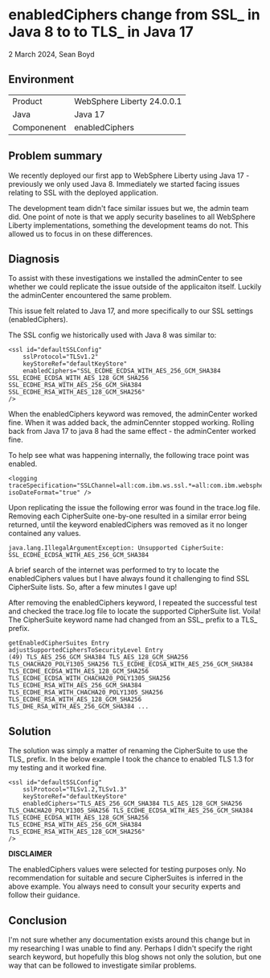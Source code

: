 # enabledCiphers change from SSL_ in Java 8 to to TLS_ in Java 17

2 March 2024, Sean Boyd

## Environment

|  |  |
| :--- | :--- |
| Product  | WebSphere Liberty 24.0.0.1 |
| Java  | Java 17 |
| Componenent | enabledCiphers |

## Problem summary

We recently deployed our first app to WebSphere Liberty using Java 17 - previously we only used Java 8. Immediately we started facing issues relating to SSL with the deployed application.

The development team didn't face similar issues but we, the admin team did. One point of note is that we apply security baselines to all WebSphere Liberty implementations, something the development teams do not. This allowed us to focus in on these differences.

## Diagnosis

To assist with these investigations we installed the adminCenter to see whether we could replicate the issue outside of the applicaiton itself. Luckily the adminCenter encountered the same problem.

This issue felt related to Java 17, and more specifically to our SSL settings (enabledCiphers).

The SSL config we historically used with Java 8 was similar to:

````
<ssl id="defaultSSLConfig"
    sslProtocol="TLSv1.2"
    keyStoreRef="defaultKeyStore"
    enabledCiphers="SSL_ECDHE_ECDSA_WITH_AES_256_GCM_SHA384 SSL_ECDHE_ECDSA_WITH_AES_128_GCM_SHA256 SSL_ECDHE_RSA_WITH_AES_256_GCM_SHA384 SSL_ECDHE_RSA_WITH_AES_128_GCM_SHA256"
/>
````

When the enabledCiphers keyword was removed, the adminCenter worked fine. When it was added back, the adminCennter stopped working. Rolling back from Java 17 to java 8 had the same effect - the adminCenter worked fine.

To help see what was happening internally, the following trace point was enabled.

````
<logging traceSpecification="SSLChannel=all:com.ibm.ws.ssl.*=all:com.ibm.websphere.ssl=all:com.ibm.wsspi.ssl.*=all" isoDateFormat="true" />
````

Upon replicating the issue the following error was found in the trace.log file. Removing each CipherSuite one-by-one resulted in a similar error being returned, until the keyword enabledCiphers was removed as it no longer contained any values.

````
java.lang.IllegalArgumentException: Unsupported CipherSuite: SSL_ECDHE_ECDSA_WITH_AES_256_GCM_SHA384
````

A brief search of the internet was performed to try to locate the enabledCiphers values but I have always found it challenging to find SSL CipherSuite lists. So, after a few minutes I gave up!

After removing the enabledCiphers keyword, I repeated the successful test and checked the trace.log file to locate the supported CipherSuite list. Voila! The CipherSuite keyword name had changed from an SSL_ prefix to a TLS_ prefix.

````
getEnabledCipherSuites Entry 
adjustSupportedCiphersToSecurityLevel Entry  
(49) TLS_AES_256_GCM_SHA384 TLS_AES_128_GCM_SHA256 TLS_CHACHA20_POLY1305_SHA256 TLS_ECDHE_ECDSA_WITH_AES_256_GCM_SHA384 TLS_ECDHE_ECDSA_WITH_AES_128_GCM_SHA256 TLS_ECDHE_ECDSA_WITH_CHACHA20_POLY1305_SHA256 TLS_ECDHE_RSA_WITH_AES_256_GCM_SHA384 TLS_ECDHE_RSA_WITH_CHACHA20_POLY1305_SHA256 TLS_ECDHE_RSA_WITH_AES_128_GCM_SHA256 TLS_DHE_RSA_WITH_AES_256_GCM_SHA384 ...
````

## Solution

The solution was simply a matter of renaming the CipherSuite to use the TLS_ prefix. In the below example I took the chance to enabled TLS 1.3 for my testing and it worked fine.

````
<ssl id="defaultSSLConfig"
    sslProtocol="TLSv1.2,TLSv1.3"
    keyStoreRef="defaultKeyStore"
    enabledCiphers="TLS_AES_256_GCM_SHA384 TLS_AES_128_GCM_SHA256 TLS_CHACHA20_POLY1305_SHA256 TLS_ECDHE_ECDSA_WITH_AES_256_GCM_SHA384 TLS_ECDHE_ECDSA_WITH_AES_128_GCM_SHA256 TLS_ECDHE_RSA_WITH_AES_256_GCM_SHA384 TLS_ECDHE_RSA_WITH_AES_128_GCM_SHA256"
/>
````

**DISCLAIMER**

The enabledCiphers values were selected for testing purposes only. No recommendation for suitable and secure CipherSuites is inferred in the above example. You always need to consult your security experts and follow their guidance.

## Conclusion

I'm not sure whether any documentation exists around this change but in my researching I was unable to find any. Perhaps I didn't specify the right search keyword, but hopefully this blog shows not only the solution, but one way that can be followed to investigate similar problems.